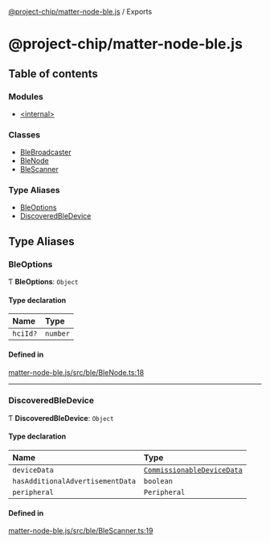 [@project-chip/matter-node-ble.js](README.md) / Exports

# @project-chip/matter-node-ble.js

## Table of contents

### Modules

- [\<internal\>](modules/internal_.md)

### Classes

- [BleBroadcaster](classes/BleBroadcaster.md)
- [BleNode](classes/BleNode.md)
- [BleScanner](classes/BleScanner.md)

### Type Aliases

- [BleOptions](modules.md#bleoptions)
- [DiscoveredBleDevice](modules.md#discoveredbledevice)

## Type Aliases

### BleOptions

Ƭ **BleOptions**: `Object`

#### Type declaration

| Name | Type |
| :------ | :------ |
| `hciId?` | `number` |

#### Defined in

[matter-node-ble.js/src/ble/BleNode.ts:18](https://github.com/project-chip/matter.js/blob/c0d55745d5279e16fdfaa7d2c564daa31e19c627/packages/matter-node-ble.js/src/ble/BleNode.ts#L18)

___

### DiscoveredBleDevice

Ƭ **DiscoveredBleDevice**: `Object`

#### Type declaration

| Name | Type |
| :------ | :------ |
| `deviceData` | [`CommissionableDeviceData`](modules/internal_.md#commissionabledevicedata) |
| `hasAdditionalAdvertisementData` | `boolean` |
| `peripheral` | `Peripheral` |

#### Defined in

[matter-node-ble.js/src/ble/BleScanner.ts:19](https://github.com/project-chip/matter.js/blob/c0d55745d5279e16fdfaa7d2c564daa31e19c627/packages/matter-node-ble.js/src/ble/BleScanner.ts#L19)
